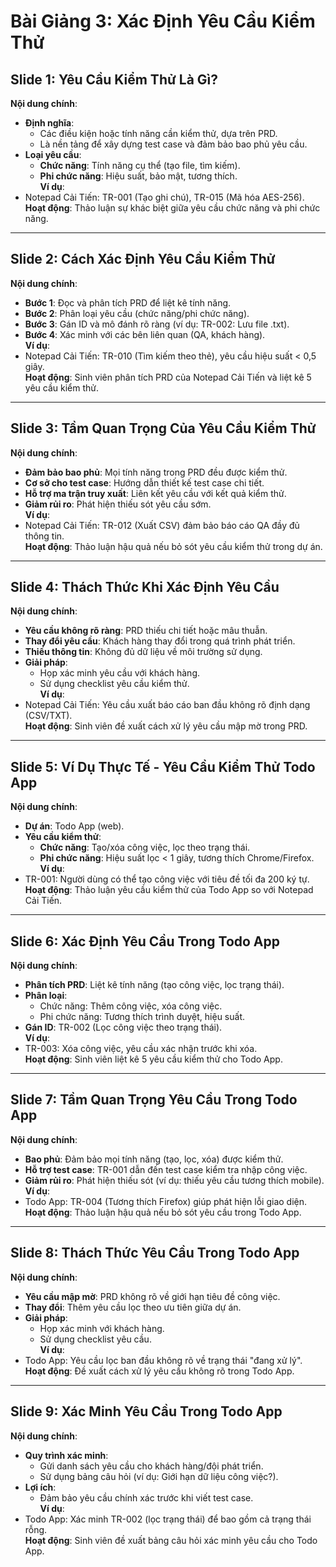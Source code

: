 # Bài Giảng 3: Xác Định Yêu Cầu Kiểm Thử

## Slide 1: Yêu Cầu Kiểm Thử Là Gì?
**Nội dung chính**:  
- **Định nghĩa**:  
  - Các điều kiện hoặc tính năng cần kiểm thử, dựa trên PRD.  
  - Là nền tảng để xây dựng test case và đảm bảo bao phủ yêu cầu.  
- **Loại yêu cầu**:  
  - **Chức năng**: Tính năng cụ thể (tạo file, tìm kiếm).  
  - **Phi chức năng**: Hiệu suất, bảo mật, tương thích.  
**Ví dụ**:  
- Notepad Cải Tiến: TR-001 (Tạo ghi chú), TR-015 (Mã hóa AES-256).  
**Hoạt động**: Thảo luận sự khác biệt giữa yêu cầu chức năng và phi chức năng.  

---

## Slide 2: Cách Xác Định Yêu Cầu Kiểm Thử
**Nội dung chính**:  
- **Bước 1**: Đọc và phân tích PRD để liệt kê tính năng.  
- **Bước 2**: Phân loại yêu cầu (chức năng/phi chức năng).  
- **Bước 3**: Gán ID và mô đánh rõ ràng (ví dụ: TR-002: Lưu file .txt).  
- **Bước 4**: Xác minh với các bên liên quan (QA, khách hàng).  
**Ví dụ**:  
- Notepad Cải Tiến: TR-010 (Tìm kiếm theo thẻ), yêu cầu hiệu suất < 0,5 giây.  
**Hoạt động**: Sinh viên phân tích PRD của Notepad Cải Tiến và liệt kê 5 yêu cầu kiểm thử.  

---

## Slide 3: Tầm Quan Trọng Của Yêu Cầu Kiểm Thử
**Nội dung chính**:  
- **Đảm bảo bao phủ**: Mọi tính năng trong PRD đều được kiểm thử.  
- **Cơ sở cho test case**: Hướng dẫn thiết kế test case chi tiết.  
- **Hỗ trợ ma trận truy xuất**: Liên kết yêu cầu với kết quả kiểm thử.  
- **Giảm rủi ro**: Phát hiện thiếu sót yêu cầu sớm.  
**Ví dụ**:  
- Notepad Cải Tiến: TR-012 (Xuất CSV) đảm bảo báo cáo QA đầy đủ thông tin.  
**Hoạt động**: Thảo luận hậu quả nếu bỏ sót yêu cầu kiểm thử trong dự án.  

---

## Slide 4: Thách Thức Khi Xác Định Yêu Cầu
**Nội dung chính**:  
- **Yêu cầu không rõ ràng**: PRD thiếu chi tiết hoặc mâu thuẫn.  
- **Thay đổi yêu cầu**: Khách hàng thay đổi trong quá trình phát triển.  
- **Thiếu thông tin**: Không đủ dữ liệu về môi trường sử dụng.  
- **Giải pháp**:  
  - Họp xác minh yêu cầu với khách hàng.  
  - Sử dụng checklist yêu cầu kiểm thử.  
**Ví dụ**:  
- Notepad Cải Tiến: Yêu cầu xuất báo cáo ban đầu không rõ định dạng (CSV/TXT).  
**Hoạt động**: Sinh viên đề xuất cách xử lý yêu cầu mập mờ trong PRD.  

---

## Slide 5: Ví Dụ Thực Tế - Yêu Cầu Kiểm Thử Todo App
**Nội dung chính**:  
- **Dự án**: Todo App (web).  
- **Yêu cầu kiểm thử**:  
  - **Chức năng**: Tạo/xóa công việc, lọc theo trạng thái.  
  - **Phi chức năng**: Hiệu suất lọc < 1 giây, tương thích Chrome/Firefox.  
**Ví dụ**:  
- TR-001: Người dùng có thể tạo công việc với tiêu đề tối đa 200 ký tự.  
**Hoạt động**: Thảo luận yêu cầu kiểm thử của Todo App so với Notepad Cải Tiến.  

---

## Slide 6: Xác Định Yêu Cầu Trong Todo App
**Nội dung chính**:  
- **Phân tích PRD**: Liệt kê tính năng (tạo công việc, lọc trạng thái).  
- **Phân loại**:  
  - Chức năng: Thêm công việc, xóa công việc.  
  - Phi chức năng: Tương thích trình duyệt, hiệu suất.  
- **Gán ID**: TR-002 (Lọc công việc theo trạng thái).  
**Ví dụ**:  
- TR-003: Xóa công việc, yêu cầu xác nhận trước khi xóa.  
**Hoạt động**: Sinh viên liệt kê 5 yêu cầu kiểm thử cho Todo App.  

---

## Slide 7: Tầm Quan Trọng Yêu Cầu Trong Todo App
**Nội dung chính**:  
- **Bao phủ**: Đảm bảo mọi tính năng (tạo, lọc, xóa) được kiểm thử.  
- **Hỗ trợ test case**: TR-001 dẫn đến test case kiểm tra nhập công việc.  
- **Giảm rủi ro**: Phát hiện thiếu sót (ví dụ: thiếu yêu cầu tương thích mobile).  
**Ví dụ**:  
- Todo App: TR-004 (Tương thích Firefox) giúp phát hiện lỗi giao diện.  
**Hoạt động**: Thảo luận hậu quả nếu bỏ sót yêu cầu trong Todo App.  

---

## Slide 8: Thách Thức Yêu Cầu Trong Todo App
**Nội dung chính**:  
- **Yêu cầu mập mờ**: PRD không rõ về giới hạn tiêu đề công việc.  
- **Thay đổi**: Thêm yêu cầu lọc theo ưu tiên giữa dự án.  
- **Giải pháp**:  
  - Họp xác minh với khách hàng.  
  - Sử dụng checklist yêu cầu.  
**Ví dụ**:  
- Todo App: Yêu cầu lọc ban đầu không rõ về trạng thái "đang xử lý".  
**Hoạt động**: Đề xuất cách xử lý yêu cầu không rõ trong Todo App.  

---

## Slide 9: Xác Minh Yêu Cầu Trong Todo App
**Nội dung chính**:  
- **Quy trình xác minh**:  
  - Gửi danh sách yêu cầu cho khách hàng/đội phát triển.  
  - Sử dụng bảng câu hỏi (ví dụ: Giới hạn dữ liệu công việc?).  
- **Lợi ích**:  
  - Đảm bảo yêu cầu chính xác trước khi viết test case.  
**Ví dụ**:  
- Todo App: Xác minh TR-002 (lọc trạng thái) để bao gồm cả trạng thái rỗng.  
**Hoạt động**: Sinh viên đề xuất bảng câu hỏi xác minh yêu cầu cho Todo App.